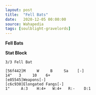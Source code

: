 ```yaml
---
layout: post
title:  "Fell Bats"
date:   2020-12-05 00:00:00
source: Wahapedia
tags: [soulblight-gravelords]
---
```


**Fell Bats**

**Stat Block**
```
3/3 Fell Bat
```

```
[56f442]M     W     B     Sa    [-]
14"   3     10    6+    
[e85545]Weapons[-]
[c6c930]Elongated Fangs[-]
1"     A:3    H:4+   W:4+   R:-    D:1   
```
    
